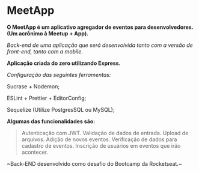 # MeetApp
**O MeetApp é um aplicativo agregador de eventos para desenvolvedores. (Um acrônimo à Meetup + App).**

*Back-end de uma aplicação que será desenvolvida tanto com a versão de front-end, tanto com a mobile.*

**Aplicação criada do zero utilizando Express.**

*Configuração das seguintes ferramentas:*

Sucrase + Nodemon;

ESLint + Prettier + EditorConfig;

Sequelize (Utilize PostgresSQL ou MySQL);

**Algumas das funcionalidades são:**

>Autenticação com JWT.
Validação de dados de entrada.
Upload de arquivos.
Adição de novos eventos.
Verificação de dados para cadastro de eventos.
Inscrição de usuários em eventos que irão acontecer.

~Back-END desenvolvido como desafio do Bootcamp da Rocketseat.~
